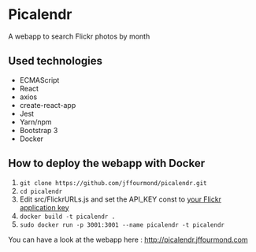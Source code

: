 # Picalendr
A webapp to search Flickr photos by month

## Used technologies
 
* ECMAScript
* React
* axios
* create-react-app 
* Jest
* Yarn/npm
* Bootstrap 3
* Docker

## How to deploy the webapp with Docker

1. `git clone https://github.com/jffourmond/picalendr.git`
2. `cd picalendr`
3. Edit src/FlickrURLs.js and set the API_KEY const to [your Flickr application key](https://www.flickr.com/services/api/misc.api_keys.html)
4. `docker build -t picalendr .`
5. `sudo docker run -p 3001:3001 --name picalendr -t picalendr`

You can have a look at the webapp here : http://picalendr.jffourmond.com
